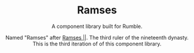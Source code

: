 <h1 align="center">Ramses</h1>

<p align="center">A component library built for Rumble.</p>
<p align="center">Named "Ramses" after <a href="https://en.wikipedia.org/wiki/Ramesses_II">Ramses ||</a>. The third ruler of the nineteenth dynasty. This is the third iteration of of this component library.</p>
